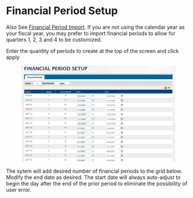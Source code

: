 # Financial Period Setup

Also See [Financial Period Import](../../system-settings-admin/setup/financial-period-setup-and-import.md). If you are not using the calendar year as your fiscal year, you may prefer to import financial periods to allow for quarters 1, 2, 3 and 4 to be customized.

Enter the quantity of periods to create at the top of the screen and click apply

<figure><img src="../../../.gitbook/assets/image (300).png" alt=""><figcaption></figcaption></figure>

The sytem will add desired number of financial periods to the grid below. Modify the end date as desired. The start date will always auto-adjust to begin the day after the end of the prior period to eliminate the possibility of user error.
